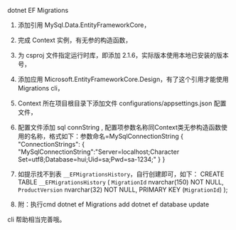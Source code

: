 dotnet EF Migrations


1. 添加引用  MySql.Data.EntityFrameworkCore，
2. 完成 Context 实例，有无参的构造函数，
3. 为 csproj 文件指定运行时库，即添加 <RuntimeFrameworkVersion>2.1.6</RuntimeFrameworkVersion>，实际版本使用本地已安装的版本号，
4. 添加应用 Microsoft.EntityFrameworkCore.Design，有了这个引用才能使用 Migrations cli，
5. Context 所在项目根目录下添加文件 configurations/appsettings.json 配置文件，
6. 配置文件添加 sql connString , 配置项参数名称同Context类无参构造函数使用的名称，格式如下：参数命名=MySqlConnectionString
    {
        "ConnectionStrings": {
            "MySqlConnectionString":"Server=localhost;Character Set=utf8;Database=hui;Uid=sa;Pwd=sa-1234;"
        }
    }
7. 如提示找不到表 `__EFMigrationsHistory`，自行创建即可，如下：
    CREATE TABLE `__EFMigrationsHistory` 
    ( 
        `MigrationId` nvarchar(150) NOT NULL, 
        `ProductVersion` nvarchar(32) NOT NULL, 
        PRIMARY KEY (`MigrationId`) 
    );

8. 附：执行cmd
    dotnet ef Migrations add <migrationName>
    dotnet ef database update

cli 帮助相当完善哦。